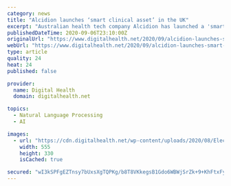 ```yaml
---
category: news
title: "Alcidion launches ‘smart clinical asset’ in the UK"
excerpt: "Australian health tech company Alcidion has launched a 'smart clinical assest' in the UK which it hopes will help the NHS."
publishedDateTime: 2020-09-06T23:10:00Z
originalUrl: "https://www.digitalhealth.net/2020/09/alcidion-launches-smart-clinical-asset-in-the-uk/"
webUrl: "https://www.digitalhealth.net/2020/09/alcidion-launches-smart-clinical-asset-in-the-uk/"
type: article
quality: 24
heat: 24
published: false

provider:
  name: Digital Health
  domain: digitalhealth.net

topics:
  - Natural Language Processing
  - AI

images:
  - url: "https://cdn.digitalhealth.net/wp-content/uploads/2020/08/Electronic-Observations.jpg"
    width: 555
    height: 330
    isCached: true

secured: "wI3kSPFgEZTnsy7bUxsXgTQPKg/b8T8VKkegsB1Gdo6WBWjSrZk+9+KhFtxFyUr1jXl7d63tBn/bX8QkfLlqEcfPojPnKpWNBSUpIhZhCxNvDmFOF/Ymq7whBoLtuEUjQjs8gUBhAlk5ncL6m7FDhHVG4z/rWCTzqFII/5C8UG8/hIQtvsYbDHaDXK48k66y6TasHOtzU2ua1LhSgl6/tBUrZX1fKq/oTN+NWKXlTvfJgsUPwIGYXMzOlVSg4bb40lPYxbwkbCWcO9UgZn+3J0+AgXbwvKqgw4J1ZWW/SgM/1zHZQ1vgNbqEnpm1rf9UBvza0gqjp+zdKVvuc6Dzn+nSjeQQREl6WGCoEtjkTh0=;0rYyQLavD9qCwr2Ay+OLHQ=="
---
```


